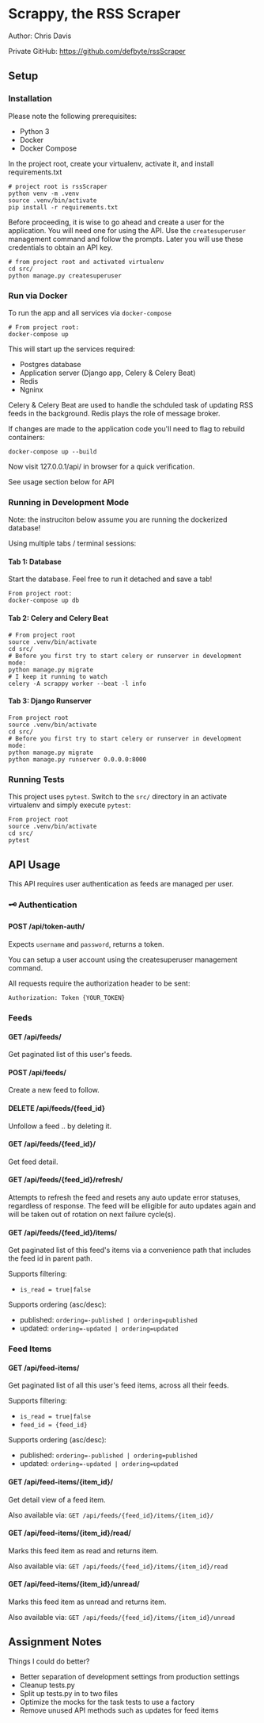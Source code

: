 # Scrappy, the RSS Scraper

Author: Chris Davis

Private GitHub: https://github.com/defbyte/rssScraper

## Setup

### Installation

Please note the following prerequisites:
* Python 3
* Docker
* Docker Compose

In the project root, create your virtualenv, activate it, and install requirements.txt
```
# project root is rssScraper
python venv -m .venv
source .venv/bin/activate
pip install -r requirements.txt
```

Before proceeding, it is wise to go ahead and create a user for the application. You will need one for using the API. Use the `createsuperuser` management command and follow the prompts. Later you will use these credentials to obtain an API key.

```
# from project root and activated virtualenv
cd src/
python manage.py createsuperuser
```

### Run via Docker
To run the app and all services via `docker-compose`

```
# From project root:
docker-compose up
```

This will start up the services required:
* Postgres database
* Application server (Django app, Celery & Celery Beat)
* Redis
* Ngninx

Celery & Celery Beat are used to handle the schduled task of updating RSS feeds in the background. Redis plays the role of message broker.

If changes are made to the application code you'll need to flag to rebuild containers:

```
docker-compose up --build
```

Now visit 127.0.0.1/api/ in browser for a quick verification.

See usage section below for API

### Running in Development Mode

Note: the instruciton below assume you are running the dockerized database!

Using multiple tabs / terminal sessions:

#### Tab 1: Database
Start the database. Feel free to run it detached and save a tab!
```
From project root:
docker-compose up db
```

#### Tab 2: Celery and Celery Beat

```
# From project root
source .venv/bin/activate
cd src/
# Before you first try to start celery or runserver in development mode:
python manage.py migrate
# I keep it running to watch
celery -A scrappy worker --beat -l info
```


#### Tab 3: Django Runserver

```
From project root
source .venv/bin/activate
cd src/
# Before you first try to start celery or runserver in development mode:
python manage.py migrate
python manage.py runserver 0.0.0.0:8000
```

### Running Tests

This project uses `pytest`. Switch to the `src/` directory in an activate virtualenv and simply execute `pytest`:

```
From project root
source .venv/bin/activate
cd src/
pytest
```


## API Usage

This API requires user authentication as feeds are managed per user.

### 🗝 Authentication

#### POST /api/token-auth/

Expects `username` and `password`, returns a token.

You can setup a user account using the createsuperuser management command.

All requests require the authorization header to be sent:
```
Authorization: Token {YOUR_TOKEN}
```

### Feeds

#### GET /api/feeds/
Get paginated list of this user's feeds.

#### POST /api/feeds/
Create a new feed to follow.

#### DELETE /api/feeds/{feed_id}
Unfollow a feed .. by deleting it.

#### GET /api/feeds/{feed_id}/
Get feed detail.

#### GET /api/feeds/{feed_id}/refresh/
Attempts to refresh the feed and resets any auto update error statuses, regardless of response. The feed will be elligible for auto updates again and will be taken out of rotation on next failure cycle(s).

#### GET /api/feeds/{feed_id}/items/
Get paginated list of this feed's items via a convenience path that includes the feed id in parent path.

Supports filtering:
* `is_read = true|false`

Supports ordering (asc/desc):
* published: `ordering=-published | ordering=published`
* updated: `ordering=-updated | ordering=updated`

### Feed Items
#### GET /api/feed-items/
Get paginated list of all this user's feed items, across all their feeds.

Supports filtering:
* `is_read = true|false`
* `feed_id = {feed_id}`

Supports ordering (asc/desc):
* published: `ordering=-published | ordering=published`
* updated: `ordering=-updated | ordering=updated`

#### GET /api/feed-items/{item_id}/
Get detail view of a feed item.

Also available via: `GET /api/feeds/{feed_id}/items/{item_id}/`

#### GET /api/feed-items/{item_id}/read/
Marks this feed item as read and returns item.

Also available via: `GET /api/feeds/{feed_id}/items/{item_id}/read`

#### GET /api/feed-items/{item_id}/unread/
Marks this feed item as unread and returns item.

Also available via: `GET /api/feeds/{feed_id}/items/{item_id}/unread`

## Assignment Notes

Things I could do better?

* Better separation of development settings from production settings
* Cleanup tests.py
* Split up tests.py in to two files
* Optimize the mocks for the task tests to use a factory
* Remove unused API methods such as updates for feed items

